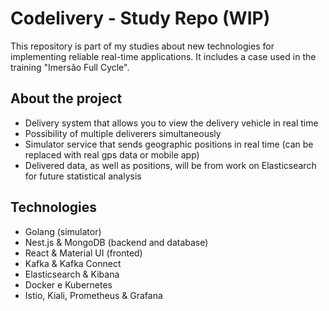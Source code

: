 # Codelivery - Study Repo (WIP)

This repository is part of my studies about new technologies for implementing reliable real-time applications.
It includes a case used in the training "Imersão Full Cycle".

## About the project

- Delivery system that allows you to view the delivery vehicle in real time
- Possibility of multiple deliverers simultaneously
- Simulator service that sends geographic positions in real time (can be replaced with real gps data or mobile app)
- Delivered data, as well as positions, will be from work on Elasticsearch for future statistical analysis

## Technologies

- Golang (simulator)
- Nest.js & MongoDB (backend and database)
- React & Material UI (fronted)
- Kafka & Kafka Connect
- Elasticsearch & Kibana
- Docker e Kubernetes
- Istio, Kiali, Prometheus & Grafana